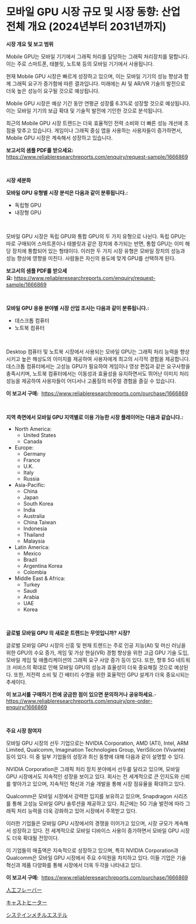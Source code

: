 <p><h1>모바일 GPU 시장 규모 및 시장 동향: 산업 전체 개요 (2024년부터 2031년까지)</h1></p><p><strong>시장 개요 및 보고 범위</strong></p>
<p><p>Mobile GPU는 모바일 기기에서 그래픽 처리를 담당하는 그래픽 처리장치를 말합니다. 이는 주로 스마트폰, 태블릿, 노트북 등의 모바일 기기에서 사용됩니다. </p><p>현재 Mobile GPU 시장은 빠르게 성장하고 있으며, 이는 모바일 기기의 성능 향상과 함께 그래픽 요구가 증가함에 따른 결과입니다. 미래에는 AI 및 AR/VR 기술의 발전으로 더욱 높은 성능이 요구될 것으로 예상됩니다. </p><p>Mobile GPU 시장은 예상 기간 동안 연평균 성장률 6.3%로 성장할 것으로 예상됩니다. 이는 모바일 기기의 보급 확대 및 기술적 발전에 기인한 것으로 분석됩니다. </p><p>최근의 Mobile GPU 시장 트렌드는 더욱 효율적인 전력 소비와 더 빠른 성능 개선에 초점을 맞추고 있습니다. 게임이나 그래픽 중심 앱을 사용하는 사용자들이 증가하면서, Mobile GPU 시장은 계속해서 성장하고 있습니다.</p></p>
<p><strong>보고서의 샘플 PDF를 받으세요:</strong> <a href="https://www.reliableresearchreports.com/enquiry/request-sample/1666869">https://www.reliableresearchreports.com/enquiry/request-sample/1666869</a></p>
<p>&nbsp;</p>
<p><strong>시장 세분화</strong></p>
<p><strong>모바일 GPU 유형별 시장 분석은 다음과 같이 분류됩니다.:</strong></p>
<p><ul><li>독립형 GPU</li><li>내장형 GPU</li></ul></p>
<p>&nbsp;</p>
<p><p>모바일 GPU 시장은 독립 GPU와 통합 GPU의 두 가지 유형으로 나뉜다. 독립 GPU는 따로 구매되어 스마트폰이나 태블릿과 같은 장치에 추가되는 반면, 통합 GPU는 이미 해당 장치에 통합되어 있는 형태이다. 이러한 두 가지 시장 유형은 모바일 장치의 성능과 성능 향상에 영향을 미친다. 사람들은 자신의 용도에 맞게 GPU를 선택하게 된다.</p></p>
<p><strong>보고서의 샘플 PDF를 받으세요:</strong>&nbsp;<a href="https://www.reliableresearchreports.com/enquiry/request-sample/1666869">https://www.reliableresearchreports.com/enquiry/request-sample/1666869</a></p>
<p>&nbsp;</p>
<p><strong> 모바일 GPU 응용 분야별 시장 산업 조사는 다음과 같이 분류됩니다.:</strong></p>
<p><ul><li>데스크톱 컴퓨터</li><li>노트북 컴퓨터</li></ul></p>
<p>&nbsp;</p>
<p><p>Desktop 컴퓨터 및 노트북 시장에서 사용되는 모바일 GPU는 그래픽 처리 능력을 향상시키고 높은 해상도의 이미지를 제공하여 사용자에게 최고의 시각적 경험을 제공합니다. 데스크톱 컴퓨터에서는 고성능 GPU가 필요하여 게임이나 영상 편집과 같은 요구사항을 충족시키며, 노트북 컴퓨터에서는 이동성과 효율성을 유지하면서도 뛰어난 이미지 처리 성능을 제공하여 사용자들이 어디서나 고품질의 비주얼 경험을 즐길 수 있습니다.</p></p>
<p><strong>이 보고서 구매:</strong>&nbsp; <a href="https://www.reliableresearchreports.com/purchase/1666869">https://www.reliableresearchreports.com/purchase/1666869</a></p>
<p>&nbsp;</p>
<p><strong>지역 측면에서 모바일 GPU 지역별로 이용 가능한 시장 플레이어는 다음과 같습니다.:</strong></p>
<p><ul>
    <li>
        North America:
        <ul>
            <li>United States</li>
            <li>Canada</li>
        </ul>
    </li>
    <li>
        Europe:
        <ul>
            <li>Germany</li>
            <li>France</li>
            <li>U.K.</li>
            <li>Italy</li>
            <li>Russia</li>
        </ul>
    </li>
    <li>
        Asia-Pacific:
        <ul>
            <li>China</li>
            <li>Japan</li>
            <li>South Korea</li>
            <li>India</li>
            <li>Australia</li>
            <li>China Taiwan</li>
            <li>Indonesia</li>
            <li>Thailand</li>
            <li>Malaysia</li>
        </ul>
    </li>
    <li>
        Latin America:
        <ul>
            <li>Mexico</li>
            <li>Brazil</li>
            <li>Argentina Korea</li>
            <li>Colombia</li>
        </ul>
    </li>
    <li>
        Middle East & Africa:
        <ul>
            <li>Turkey</li>
            <li>Saudi</li>
            <li>Arabia</li>
            <li>UAE</li>
            <li>Korea</li>
        </ul>
    </li>
    </ul></p>
<p>&nbsp;</p>
<p><strong>글로벌 모바일 GPU 의 새로운 트렌드는 무엇입니까? 시장?</strong></p>
<p><p>글로벌 모바일 GPU 시장의 신흥 및 현재 트렌드는 주로 인공 지능(AI) 및 머신 러닝을 위한 GPU의 수요 증가, 게임 및 가상 현실(VR) 경험 향상을 위한 고급 GPU 기술 도입, 모바일 게임 및 애플리케이션의 그래픽 요구 사양 증가 등이 있다. 또한, 향후 5G 네트워크 서비스의 확대로 인해 모바일 GPU의 성능과 효율성이 더욱 중요해질 것으로 예상된다. 또한, 저전력 소비 및 긴 배터리 수명을 위한 효율적인 GPU 설계가 더욱 중요시되는 추세이다.</p></p>
<p><strong>이 보고서를 구매하기 전에 궁금한 점이 있으면 문의하거나 공유하세요.</strong>- <a href="https://www.reliableresearchreports.com/enquiry/pre-order-enquiry/1666869">https://www.reliableresearchreports.com/enquiry/pre-order-enquiry/1666869</a></p>
<p>&nbsp;</p>
<p><strong>주요 시장 참여자</strong></p>
<p><p>모바일 GPU 시장의 선두 기업으로는 NVIDIA Corporation, AMD (ATI), Intel, ARM Limited, Qualcomm, Imagination Technologies Group, VeriSilicon (Vivante) 등이 있다. 이 중 일부 기업들의 성장과 최신 동향에 대해 다음과 같이 설명할 수 있다.</p><p>NVIDIA Corporation은 그래픽 처리 장치 분야에서 선두를 달리고 있으며, 모바일 GPU 시장에서도 지속적인 성장을 보이고 있다. 회사는 전 세계적으로 큰 인지도와 신뢰를 쌓아가고 있으며, 지속적인 혁신과 기술 개발을 통해 시장 점유율을 확대하고 있다.</p><p>Qualcomm은 모바일 시장에서 강력한 입지를 보유하고 있으며, Snapdragon 시리즈를 통해 고성능 모바일 GPU 솔루션을 제공하고 있다. 최근에는 5G 기술 발전에 따라 그래픽 처리 능력을 더욱 강화하고 있어 시장에서 주목받고 있다.</p><p>이러한 기업들은 모바일 GPU 시장에서의 경쟁을 이어가고 있으며, 시장 규모가 계속해서 성장하고 있다. 전 세계적으로 모바일 디바이스 사용이 증가하면서 모바일 GPU 시장도 더욱 확대될 전망이다.</p><p>이 기업들의 매출액은 지속적으로 성장하고 있으며, 특히 NVIDIA Corporation과 Qualcomm은 모바일 GPU 시장에서 주요 수익원을 차지하고 있다. 이들 기업은 기술 혁신과 제품 다양화를 통해 시장에서 더욱 두각을 나타내고 있다.</p></p>
<p><strong>이 보고서 구매:</strong>&nbsp;&nbsp;<a href="https://www.reliableresearchreports.com/purchase/1666869">https://www.reliableresearchreports.com/purchase/1666869</a></p>
<p><p><a href="https://medium.com/@tomienow6767d/%E4%BA%BA%E5%B7%A5%E3%83%95%E3%83%AC%E3%83%BC%E3%83%90%E3%83%BC%E5%B8%82%E5%A0%B4-%E5%B8%82%E5%A0%B4%E6%88%90%E9%95%B7%E7%8E%87-%E5%B8%82%E5%A0%B4%E3%83%88%E3%83%AC%E3%83%B3%E3%83%89-%E6%88%90%E9%95%B7%E6%88%A6%E7%95%A5%E3%81%AB%E9%96%A2%E3%81%99%E3%82%8B%E6%83%85%E5%A0%B1-1a013a2afc4d">人工フレーバー</a></p><p><a href="https://github.com/nemesis2824/Market-Research-Report-List-1/blob/main/902286115499.md">キャストヒーター</a></p><p><a href="https://medium.com/@jefferyyan895/%E3%82%B7%E3%82%B9%E3%83%86%E3%82%A4%E3%83%B3%E3%83%A1%E3%83%81%E3%83%AB%E3%82%A8%E3%82%B9%E3%83%86%E3%83%AB%E5%B8%82%E5%A0%B4%E3%81%AF-%E5%B8%82%E5%A0%B4%E3%82%B7%E3%82%A7%E3%82%A2-%E3%82%B5%E3%82%A4%E3%82%BA-%E3%81%8A%E3%82%88%E3%81%B32031%E5%B9%B4%E3%81%BE%E3%81%A7%E3%81%AE%E4%BA%88%E6%B8%AC%E3%81%AB%E7%84%A6%E7%82%B9%E3%82%92%E5%BD%93%E3%81%A6%E3%81%A6%E3%81%84%E3%81%BE%E3%81%99-d3ed3cf6ede7">システインメチルエステル</a></p></p>

